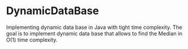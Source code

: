# DynamicDataBase
Implementing dynamic data base in Java with tight time complexity. 
The goal is to implement dynamic data base that allows to find the Median in O(1) time complexity. 
